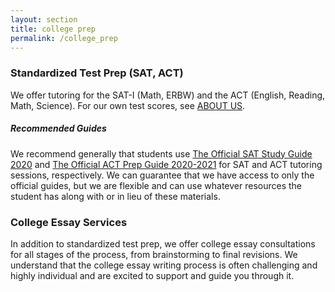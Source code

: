 ```yaml
---
layout: section
title: college prep
permalink: /college_prep
---
```


### Standardized Test Prep (SAT, ACT)

We offer tutoring for the SAT-I (Math, ERBW) and the ACT (English, Reading, Math, Science). For our own test scores, see <a href='/Onassis/about_us'>ABOUT US</a>. 

##### Recommended Guides

We recommend generally that students use <a href = 'https://collegereadiness.collegeboard.org/sat/inside-the-test/study-guide-students' target="_blank">The Official SAT Study Guide 2020</a> and <a href = 'https://www.act.org/content/act/en/products-and-services/the-act/test-preparation/the-official-guide.html' target="_blank">The Official ACT Prep Guide 2020-2021</a> for SAT and ACT tutoring sessions, respectively. We can guarantee that we have access to only the official guides, but we are flexible and can use whatever resources the student has along with or in lieu of these materials. 

### College Essay Services

In addition to standardized test prep, we offer college essay consultations for all stages of the process, from brainstorming to final revisions. We understand that the college essay writing process is often challenging and highly individual and are excited to support and guide you through it. 
